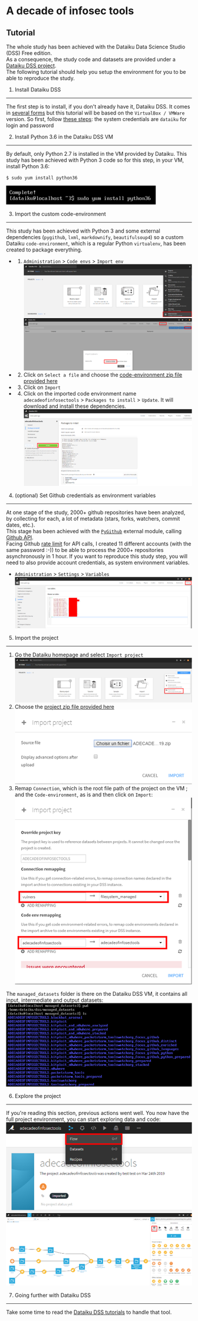 A decade of infosec tools
=========================

Tutorial
--------
The whole study has been achieved with the Dataiku Data Science Studio (DSS) Free edition.  
As a consequence, the study code and datasets are provided under a [Dataiku DSS project](../Dataiku%20DSS%20project).  
The following tutorial should help you setup the environment for you to be able to reproduce the study.
  
  
1. Install Dataiku DSS
----------------------
The first step is to install, if you don't already have it, Dataiku DSS.
It comes in [several forms](https://www.dataiku.com/dss/trynow/free-edition/) but this tutorial will be based on the `VirtualBox / VMWare` version.
So first, follow [these steps](https://www.dataiku.com/dss/trynow/virtualbox/): the system credentials are `dataiku` for login and password


2. Install Python 3.6 in the Dataiku DSS VM
-------------------------------------------
By default, only Python 2.7 is installed in the VM provided by Dataiku.
This study has been achieved with Python 3 code so for this step, in your VM, install Python 3.6:
```
$ sudo yum install python36
```
![](images/python36.png)


3. Import the custom code-environment
-------------------------------------
This study has been achieved with Python 3 and some external dependencies (`pygithub`, `lxml`, `markdownify`, `beautifulsoup4`) so a custom Dataiku `code-environment`, which is a regular Python `virtualenv`, has been created to package everything.  
* 1. `Administration` > `Code envs` > `Import env`
  ![](images/administration.png)
  ![](images/code-env.png)
* 2. Click on `Select a file` and choose the [code-environment zip file provided here](../Dataiku%20DSS%20project/adecadeofinfosectools.zip)
* 3. Click on `Import`
* 4. Click on the imported code environment name `adecadeofinfosectools` > `Packages to install` > `Update`. It will download and install these dependencies.
  ![](images/install_deps.png)


4. (optional) Set Github credentials as environment variables
-------------------------------------------------------------
At one stage of the study, 2000+ github repositories have been analyzed, by collecting for each, a lot of metadata (stars, forks, watchers, commit dates, etc.).  
This stage has been achieved with the [`PyGithub`](https://pygithub.readthedocs.io/en/latest/introduction.html) external module, calling [Github API](https://developer.github.com/v3/).  
Facing Github [rate limit](https://developer.github.com/v3/rate_limit/) for API calls, I created 11 different accounts (with the same password :-)) to be able to process the 2000+ repositories asynchronously in 1 hour.
If you want to reproduce this study step, you will need to also provide account credentials, as system environment variables.
* `Administration` > `Settings` > `Variables`
  ![](images/github_credentials.png)


5. Import the project
---------------------
1. Go the Dataiku homepage and select `Import project`
  ![](images/import_project.png)
2. Choose the [project zip file provided here](../Dataiku%20DSS%20project/ADECADEOFINFOSECTOOLS_20190508.zip)
  ![](images/import_project_2.png)
3. Remap `Connection`, which is the root file path of the project on the VM ; and the `Code-environment`, as is and then click on `Import`:
  ![](images/import_project_3.png)

The `managed_datasets` folder is there on the Dataiku DSS VM, it contains all input, intermediate and output datasets:
![](images/managed_datasets.png)


6. Explore the project
----------------------
If you're reading this section, previous actions went well.
You now have the full project environment, you can start exploring data and code:
![](images/project_1.png)
![](images/project_2.png)


7. Going further with Dataiku DSS
---------------------------------
Take some time to read the [Dataiku DSS tutorials](https://academy.dataiku.com/latest/tutorial/basics/index.html) to handle that tool.